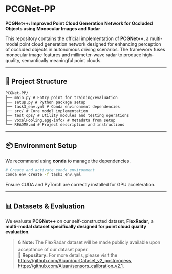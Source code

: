 # PCGNet-PP

**PCGNet++: Improved Point Cloud Generation Network for Occluded Objects using Monocular Images and Radar**

This repository contains the official implementation of **PCGNet++**, a multi-modal point cloud generation network designed for enhancing perception of occluded objects in autonomous driving scenarios. The framework fuses monocular image features and millimeter-wave radar to produce high-quality, semantically meaningful point clouds.

---

## 🔧 Project Structure

```
PCGNet-PP/
├── main.py # Entry point for training/evaluation
├── setup.py # Python package setup
├── task3_env.yml # Conda environment dependencies
├── src/ # Core model implementation
├── test_ops/ # Utility modules and testing operations
├── VoxelPooling.egg-info/ # Metadata from setup
└── README.md # Project description and instructions
```


---

## 📦 Environment Setup

We recommend using **conda** to manage the dependencies.

```bash
# Create and activate conda environment
conda env create -f task3_env.yml
```
Ensure CUDA and PyTorch are correctly installed for GPU acceleration.

---

## 📊 Datasets & Evaluation

We evaluate **PCGNet++** on our self-constructed dataset, **FlexRadar**, a **multi-modal dataset specifically designed for point cloud quality evaluation**. 


> 🔒 **Note:** The FlexRadar dataset will be made publicly available upon acceptance of our dataset paper.  
> 📂 **Repository:** For more details, please visit the https://github.com/Aiuan/ourDataset_v2_postprocess, https://github.com/Aiuan/sensors_calibration_v2.1.
